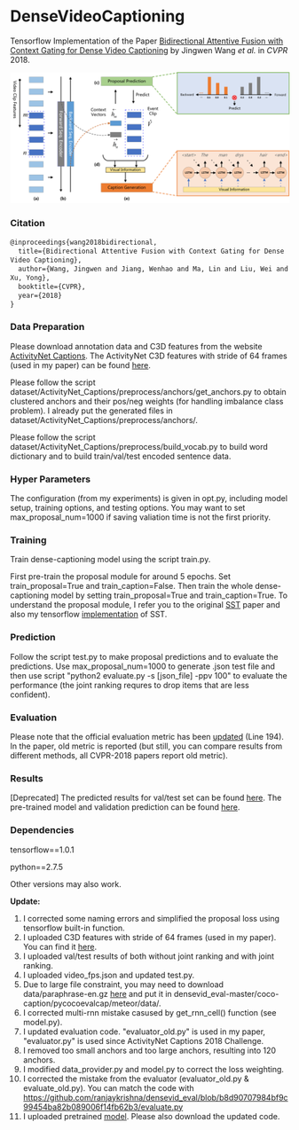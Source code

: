 # DenseVideoCaptioning

Tensorflow Implementation of the Paper [Bidirectional Attentive Fusion with Context Gating for Dense Video Captioning](https://arxiv.org/abs/1804.00100) by Jingwen Wang *et al.* in *CVPR* 2018.

![alt text](method.png)

### Citation

    @inproceedings{wang2018bidirectional,
      title={Bidirectional Attentive Fusion with Context Gating for Dense Video Captioning},
      author={Wang, Jingwen and Jiang, Wenhao and Ma, Lin and Liu, Wei and Xu, Yong},
      booktitle={CVPR},
      year={2018}
    }

### Data Preparation

Please download annotation data and C3D features from the website [ActivityNet Captions](https://cs.stanford.edu/people/ranjaykrishna/densevid/). The ActivityNet C3D features with stride of 64 frames (used in my paper) can be found [here](https://drive.google.com/file/d/1D6-sDPEkOJX32h0-EclxpiEmiMkNGybo/view?usp=sharing).

Please follow the script dataset/ActivityNet_Captions/preprocess/anchors/get_anchors.py to obtain clustered anchors and their pos/neg weights (for handling imbalance class problem). I already put the generated files in dataset/ActivityNet_Captions/preprocess/anchors/.

Please follow the script dataset/ActivityNet_Captions/preprocess/build_vocab.py to build word dictionary and to build train/val/test encoded sentence data.

### Hyper Parameters

The configuration (from my experiments) is given in opt.py, including model setup, training options, and testing options. You may want to set max_proposal_num=1000 if saving valiation time is not the first priority.

### Training

Train dense-captioning model using the script train.py.

First pre-train the proposal module for around 5 epochs. Set train_proposal=True and train_caption=False. Then train the whole dense-captioning model by setting train_proposal=True and train_caption=True. To understand the proposal module, I refer you to the original [SST](http://openaccess.thecvf.com/content_cvpr_2017/papers/Buch_SST_Single-Stream_Temporal_CVPR_2017_paper.pdf) paper and also my tensorflow [implementation](https://github.com/JaywongWang/SST-Tensorflow) of SST.

### Prediction

Follow the script test.py to make proposal predictions and to evaluate the predictions. Use max_proposal_num=1000 to generate .json test file and then use script "python2 evaluate.py -s [json_file] -ppv 100" to evaluate the performance (the joint ranking requres to drop items that are less confident).

### Evaluation

Please note that the official evaluation metric has been [updated](https://github.com/ranjaykrishna/densevid_eval/commit/bbbd49d31a038acf2642f7ae158bb6b9da6937fc) (Line 194). In the paper, old metric is reported (but still, you can compare results from different methods, all CVPR-2018 papers report old metric).

### Results

[Deprecated] The predicted results for val/test set can be found [here](https://drive.google.com/drive/folders/1KZfzoTV3qqtnzALwZgd5IU5BRkj69SZ8?usp=sharing).
The pre-trained model and validation prediction can be found [here](https://drive.google.com/drive/folders/1qeH5r5XEabkcQDJ25unSCvEUziRleN80?usp=sharing).

### Dependencies

tensorflow==1.0.1

python==2.7.5

Other versions may also work.

**Update:** 
1. I corrected some naming errors and simplified the proposal loss using tensorflow built-in function.
2. I uploaded C3D features with stride of 64 frames (used in my paper). You can find it [here](https://drive.google.com/file/d/1D6-sDPEkOJX32h0-EclxpiEmiMkNGybo/view?usp=sharing).
3. I uploaded val/test results of both without joint ranking and with joint ranking.
4. I uploaded video_fps.json and updated test.py.
5. Due to large file constraint, you may need to download data/paraphrase-en.gz [here](https://github.com/tylin/coco-caption/tree/3f0fe9b819c0ea881a56441e4de1146924a394eb/pycocoevalcap/meteor/data) and put it in densevid_eval-master/coco-caption/pycocoevalcap/meteor/data/.
6. I corrected multi-rnn mistake casused by get_rnn_cell() function (see model.py).
7. I updated evaluation code. "evaluator_old.py" is used in my paper, "evaluator.py" is used since ActivityNet Captions 2018 Challenge. 
8. I removed too small anchors and too large anchors, resulting into 120 anchors.
9. I modified data_provider.py and model.py to correct the loss weighting.
10. I corrected the mistake from the evaluator (evaluator_old.py & evaluate_old.py). You can match the code with https://github.com/ranjaykrishna/densevid_eval/blob/b8d90707984bf9c99454ba82b089006f14fb62b3/evaluate.py
11. I uploaded pretrained [model](https://drive.google.com/drive/folders/1qeH5r5XEabkcQDJ25unSCvEUziRleN80?usp=sharing). Please also download the updated code.